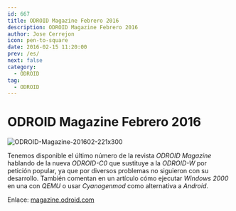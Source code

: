 ```yaml
---
id: 667
title: ODROID Magazine Febrero 2016
description: ODROID Magazine Febrero 2016
author: Jose Cerrejon
icon: pen-to-square
date: 2016-02-15 11:20:00
prev: /es/
next: false
category:
  - ODROID
tag:
  - ODROID
---
```


# ODROID Magazine Febrero 2016

![ODROID-Magazine-201602-221x300](/images/2016/02/ODROID-Magazine-201602-221x300.png)

Tenemos disponible el último número de la revista *ODROID Magazine* hablando de la nueva *ODROID-C0* que sustituye a la *ODROID-W* por petición popular, ya que por diversos problemas no siguieron con su desarrollo. También comentan en un artículo cómo ejecutar *Windows 2000* en una con *QEMU* o usar *Cyanogenmod* como alternativa a *Android*.

Enlace: [magazine.odroid.com](http://magazine.odroid.com/201602)